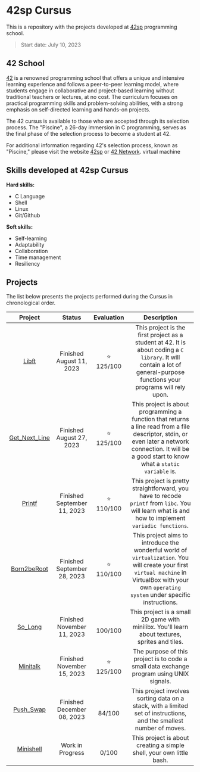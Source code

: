 # 42sp Cursus

This is a repository with the projects developed at [42sp](https://www.42sp.org.br/) programming school.

>Start date: July 10, 2023

## 42 School

[42](https://www.42network.org/) is a renowned programming school that offers a unique and intensive learning experience and follows a peer-to-peer learning model, where students engage in collaborative and project-based learning without traditional teachers or lectures, at no cost. The curriculum focuses on practical programming skills and problem-solving abilities, with a strong emphasis on self-directed learning and hands-on projects. 

The 42 cursus is available to those who are accepted through its selection process. The "Piscine", a 26-day immersion in C programming, serves as the final phase of the selection process to become a student at 42.

For additional information regarding 42's selection process, known as "Piscine," please visit the website [42sp](https://www.42sp.org.br/) or [42 Network](https://www.42network.org/).
virtual machine
## Skills developed at 42sp Cursus

**Hard skills:**

- C Language
- Shell
- Linux
- Git/Github

**Soft skills:**

- Self-learning
- Adaptability
- Collaboration
- Time management
- Resiliency

## Projects

The list below presents the projects performed during the Cursus in chronological order.

| Project  | Status | Evaluation | Description |
| :----: | :----: | :----: | :----: |
| [Libft](https://github.com/daniele-frade/42sp-cursus/tree/main/01_libft)                 | Finished <br> August 11, 2023 | ⭐<br>125/100 | This project is the first project as a student at 42. It is about coding a `C library`. It will contain a lot of general-purpose functions your programs will rely upon. | 
| [Get_Next_Line](https://github.com/daniele-frade/42sp-cursus/tree/main/02_get_next_line) | Finished <br> August 27, 2023 | ⭐<br>125/100 | This project is about programming a function that returns a line read from a file descriptor, stdin, or even later a network connection.  It will be a good start to know what a `static variable` is. |
| [Printf](https://github.com/daniele-frade/42sp-cursus/tree/main/03_printf)               | Finished <br> September 11, 2023 | ⭐<br>110/100 | This project is pretty straightforward, you have to recode `printf` from `libc`. You will learn what is and how to implement `variadic functions`. |
| [Born2beRoot](https://github.com/daniele-frade/42sp-cursus/tree/main/04_born2beroot)     | Finished <br> September 28, 2023 | ⭐<br>110/100 | This project aims to introduce the wonderful world of `virtualization`. You will create your first `virtual machine` in VirtualBox with your own `operating system` under specific instructions. |
| [So_Long](https://github.com/daniele-frade/42sp-cursus/tree/main/05_so_long)     | Finished <br> November 11, 2023 | <br>100/100 | This project is a small 2D game with minilibx. You'll learn about textures, sprites and tiles. |
| [Minitalk](https://github.com/daniele-frade/42sp-cursus/tree/main/06_minitalk)     | Finished <br> November 15, 2023 | ⭐<br>125/100 | The purpose of this project is to code a small data exchange program using UNIX signals. |
| [Push_Swap](https://github.com/daniele-frade/42sp-cursus/tree/main/07_push_swap)     | Finished <br> December 08, 2023 | <br>84/100 | This project involves sorting data on a stack, with a limited set of instructions, and the smallest number of moves. |
| [Minishell](https://github.com/daniele-frade/)     | Work in Progress <br>  | <br>0/100 | This project is about creating a simple shell, your own little bash. |

